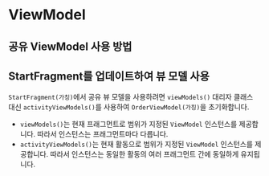 # ViewModel



## 공유 ViewModel 사용 방법

## StartFragment를 업데이트하여 뷰 모델 사용

`StartFragment(가칭)`에서 공유 뷰 모델을 사용하려면 `viewModels()` 대리자 클래스 대신 `activityViewModels()`를 사용하여 `OrderViewModel(가칭)`을 초기화합니다.

- `viewModels()`는 현재 프래그먼트로 범위가 지정된 `ViewModel` 인스턴스를 제공합니다. 따라서 인스턴스는 프래그먼트마다 다릅니다.
- `activityViewModels()`는 현재 활동으로 범위가 지정된 `ViewModel` 인스턴스를 제공합니다. 따라서 인스턴스는 동일한 활동의 여러 프래그먼트 간에 동일하게 유지됩니다.
